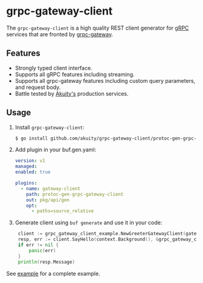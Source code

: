 # grpc-gateway-client

The `grpc-gateway-client` is a high quality REST client generator for [gRPC](https://grpc.io/) services that are fronted by [grpc-gateway](https://github.com/grpc-ecosystem/grpc-gateway).

## Features

- Strongly typed client interface.
- Supports all gRPC features including streaming.
- Supports all grpc-gateway features including custom query parameters, and request body.
- Battle tested by [Akuity's](https://akuity.io/) production services.


## Usage

1. Install `grpc-gateway-client`:

    ```bash
    $ go install github.com/akuity/grpc-gateway-client/protoc-gen-grpc-gateway-client@latest
    ```
1. Add plugin in your buf.gen.yaml:

    ```yaml
    version: v1
    managed:
    enabled: true

    plugins:
      - name: gateway-client
        path: protoc-gen-grpc-gateway-client
        out: pkg/api/gen
        opt:
          - paths=source_relative
    ```
1. Generate client using `buf generate` and use it in your code:

   ```go
    client := grpc_gateway_client_example.NewGreeterGatewayClient(gateway.NewClient(baseURL))
    resp, err := client.SayHello(context.Background(), &grpc_gateway_client_example.HelloRequest{Name: "World"})
    if err != nil {
        panic(err)
    }
    println(resp.Message)
    ```

See [example](./example/README.md) for a complete example.